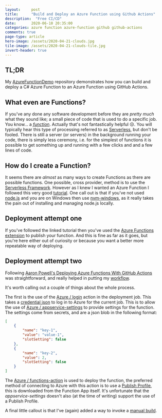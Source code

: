 ```yaml
---
layout: 	post
title:  	"Build and Deploy an Azure Function using Github Actions"
description:  "Free CI/CD"
date:   	2020-06-10 20:35:00
categories: azure function azure-function github github-actions
comments: true
page-type: article
hero-image: /assets/2020-04-21-clouds.jpg
tile-image: /assets/2020-04-21-clouds-tile.jpg
invert-header: true
---
```


## TL;DR

My [AzureFunctionDemo](https://github.com/steve-codemunkies/AzureFunctionDemo) repository demonstrates how you can build and deploy a C# Azure Function to an Azure Function using GitHub Actions.

## What even are Functions?

If you've any done any software development before they are _pretty much_ what they sound like; a small piece of code that is used to do a specific job. You know... a [_function_](https://www.thefreedictionary.com/function). Actually that's not fantastically helpful 😒. You will typically hear this type of processing referred to as [Serverless](https://en.wikipedia.org/wiki/Serverless_computing), but don't be fooled. There is still a server (or servers) in the background running your code, there is simply less ceremony, i.e. for the simplest of functions it is possible to get something up and running with a few clicks and and a few lines of code.

## How do I create a Function?

It seems there are _almost_ as many ways to create Functions as there are possible functions. One possible, cross provider, method is to use the [Serverless Framework](https://www.serverless.com/). However as I knew I wanted an Azure Function I followed this very good [tutorial](https://docs.microsoft.com/en-us/azure/azure-functions/functions-create-first-function-vs-code?pivots=programming-language-csharp). One call out is that if you've not used [node.js](https://nodejs.org/en/) and you are on Windows then use [nvm-windows](https://github.com/coreybutler/nvm-windows), as it really takes the pain out of installing and managing node.js locally.

## Deployment attempt one

If you've followed the linked tutorial then you've used the [Azure Functions extension](https://marketplace.visualstudio.com/items?itemName=ms-azuretools.vscode-azurefunctions) to publish your function. And this is fine as far as it goes, but you're here either out of curiosity or because you want a better more repeatable way of deploying.

## Deployment attempt two

Following [Aaron Powell's Deploying Azure Functions With GitHub Actions](https://dev.to/azure/deploying-azure-functions-with-github-actions-c5p) was straightforward, and really helped in putting my [workflow](https://github.com/steve-codemunkies/AzureFunctionDemo/blob/master/.github/workflows/continuous-integration.yml).

It's worth calling out a couple of things about the whole process.

The first is the use of the [Azure / login](https://github.com/Azure/login) action in the deployment job. This takes a [credential json](https://github.com/Azure/login#configure-deployment-credentials) to log in to Azure for the current job. This is to allow the use of [Azure / appservice-settings](https://github.com/Azure/appservice-settings) to provide settings for the function. The settings come from secrets, and are a json blob in the following format:

```json
[
    {
        "name": "key-1",
        "value": "value-1",
        "slotSetting": false
    },
    {
        "name": "key-2",
        "value": 2,
        "slotSetting": false
    }
]
```

The [Azure / functions-action](https://github.com/Azure/functions-action) is used to deploy the function, the preferred method of connecting to Azure with this action is to use a [Publish Profile](https://github.com/Azure/functions-action#using-publish-profile-as-deployment-credential-recommended), this is downloaded from the Function App itself. It's unfortunate that the _appservice-settings_ doesn't also (at the time of writing) support the use of a Publish Profile.

A final little callout is that I've (again) added a way to invoke a [manual build](https://www.codemunki.es/2020/06/02/build-deploy-react-app-azure-blob-storage/#manual-builds).